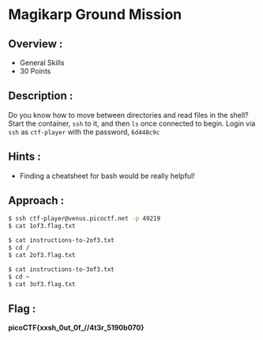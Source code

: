 # Magikarp Ground Mission

## Overview :

* General Skills
* 30 Points

## Description :

Do you know how to move between directories and read files in the shell? Start the container, `ssh` to it, and then `ls` once connected to begin. Login via `ssh` as `ctf-player` with the password, `6d448c9c`

## Hints :

* Finding a cheatsheet for bash would be really helpful!

## Approach :
```bash
$ ssh ctf-player@venus.picoctf.net -p 49219
$ cat 1of3.flag.txt
```

```bash
$ cat instructions-to-2of3.txt 
$ cd /
$ cat 2of3.flag.txt
```
```bash
$ cat instructions-to-3of3.txt 
$ cd ~
$ cat 3of3.flag.txt 
```

## Flag : 

**picoCTF{xxsh_0ut_0f_\/\/4t3r_5190b070}**
